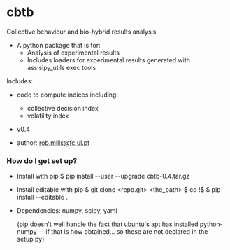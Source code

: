 # cbtb
Collective behaviour and bio-hybrid results analysis

* A python package that is for: 
   * Analysis of experimental results
   * Includes loaders for experimental results generated with assisipy_utils
     exec tools

Includes:
* code to compute indices including:
   * collective decision index
   * volatility index

   
* v0.4

* author: rob.mills@fc.ul.pt



### How do I get set up? ###

* Install with pip
  $ pip install --user --upgrade cbtb-0.4.tar.gz

* Install editable with pip
  $ git clone <repo.git> <the_path>
  $ cd !$
  $ pip install --editable .


* Dependencies: numpy, scipy, yaml

  (pip doesn't well handle the fact that ubuntu's apt has installed python-numpy -- if that is how obtained... so these are not declared in the setup.py)






